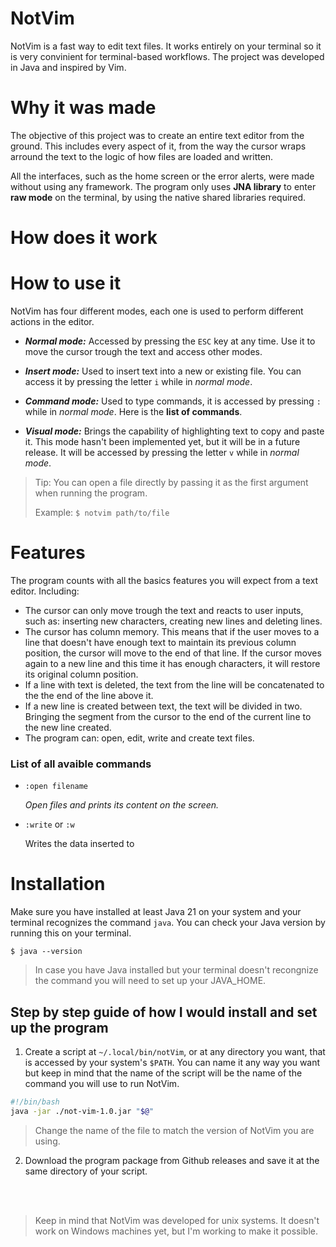 # NotVim
NotVim is a fast way to edit text files. It works entirely on your terminal so it is very convinient for terminal-based workflows. The project was developed in Java and inspired by Vim.

# Why it was made
The objective of this project was to create an entire text editor from the ground. This includes every aspect of it, from the way the cursor wraps arround the text to the logic of how files are loaded and written.

All the interfaces, such as the home screen or the error alerts, were made without using any framework. The program only uses **JNA library** to enter **raw mode** on the terminal, by using the native shared libraries required.
<!-- Link to JNA -->

# How does it work

# How to use it
NotVim has four different modes, each one is used to perform different actions in the editor.

* ***Normal mode:*** Accessed by pressing the `ESC` key at any time. Use it to move the cursor trough the text and access other modes.

* ***Insert mode:*** Used to insert text into a new or existing file. You can access it by pressing the letter `i` while in *normal mode*.

* ***Command mode:*** Used to type commands, it is accessed by pressing `:` while in *normal mode*. Here is the **list of commands**. <!-- Link to commands -->

* ***Visual mode:*** Brings the capability of highlighting text to copy and paste it. This mode hasn't been implemented yet, but it will be in a future release. It will be accessed by pressing the letter `v` while in *normal mode*.

> Tip: You can open a file directly by passing it as the first argument when running the program.
> 
> Example: `$ notvim path/to/file`

# Features
The program counts with all the basics features you will expect from a text editor. Including:

* The cursor can only move trough the text and reacts to user inputs, such as: inserting new characters, creating new lines and deleting lines.
* The cursor has column memory. This means that if the user moves to a line that doesn't have enough text to maintain its previous column position, the cursor will move to the end of that line. If the cursor moves again to a new line and this time it has enough characters, it will restore its original column position.
* If a line with text is deleted, the text from the line will be concatenated to the the end of the line above it.
* If a new line is created between text, the text will be divided in two. Bringing the segment from the cursor to the end of the current line to the new line created.
* The program can: open, edit, write and create text files.

### List of all avaible commands

* `:open filename`
 
  *Open files and prints its content on the screen.*

* `:write` or `:w`

  Writes the data inserted to 

# Installation
Make sure you have installed at least Java 21 on your system and your terminal recognizes the command `java`. You can check your Java version by running this on your terminal.
<!-- Link to Java 21 -->

```
$ java --version
```
> In case you have Java installed but your terminal doesn't recongnize the command you will need to set up your JAVA_HOME.


## Step by step guide of how I would install and set up the program

1. Create a script at `~/.local/bin/notVim`, or at any directory you want, that is accessed by your system's `$PATH`. You can name it any way you want but keep in mind that the name of the script will be the name of the command you will use to run NotVim.
   
```bash
#!/bin/bash
java -jar ./not-vim-1.0.jar "$@"
```
> Change the name of the file to match the version of NotVim you are using.

2. Download the program package from Github releases and save it at the same directory of your script. <!-- Link to release -->

<br>
<br>

> Keep in mind that NotVim was developed for unix systems. It doesn't work on Windows machines yet, but I'm working to make it possible.

